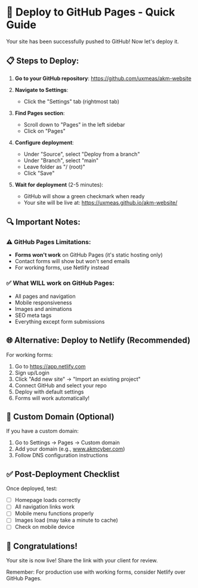 # 🚀 Deploy to GitHub Pages - Quick Guide

Your site has been successfully pushed to GitHub! Now let's deploy it.

## 📋 Steps to Deploy:

1. **Go to your GitHub repository**:
   https://github.com/uxmeas/akm-website

2. **Navigate to Settings**:
   - Click the "Settings" tab (rightmost tab)

3. **Find Pages section**:
   - Scroll down to "Pages" in the left sidebar
   - Click on "Pages"

4. **Configure deployment**:
   - Under "Source", select "Deploy from a branch"
   - Under "Branch", select "main"
   - Leave folder as "/ (root)"
   - Click "Save"

5. **Wait for deployment** (2-5 minutes):
   - GitHub will show a green checkmark when ready
   - Your site will be live at: https://uxmeas.github.io/akm-website/

## 🔍 Important Notes:

### ⚠️ GitHub Pages Limitations:
- **Forms won't work** on GitHub Pages (it's static hosting only)
- Contact forms will show but won't send emails
- For working forms, use Netlify instead

### ✅ What WILL work on GitHub Pages:
- All pages and navigation
- Mobile responsiveness
- Images and animations
- SEO meta tags
- Everything except form submissions

## 🌐 Alternative: Deploy to Netlify (Recommended)

For working forms:

1. Go to https://app.netlify.com
2. Sign up/Login
3. Click "Add new site" → "Import an existing project"
4. Connect GitHub and select your repo
5. Deploy with default settings
6. Forms will work automatically!

## 📱 Custom Domain (Optional)

If you have a custom domain:
1. Go to Settings → Pages → Custom domain
2. Add your domain (e.g., www.akmcyber.com)
3. Follow DNS configuration instructions

## ✅ Post-Deployment Checklist

Once deployed, test:
- [ ] Homepage loads correctly
- [ ] All navigation links work
- [ ] Mobile menu functions properly
- [ ] Images load (may take a minute to cache)
- [ ] Check on mobile device

## 🎉 Congratulations!

Your site is now live! Share the link with your client for review.

Remember: For production use with working forms, consider Netlify over GitHub Pages.